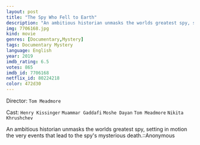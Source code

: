 ```yaml
---
layout: post
title: "The Spy Who Fell to Earth"
description: "An ambitious historian unmasks the worlds greatest spy, setting in motion the very events that lead to the spy's mysterious death.::Anonymous.."
img: 7706168.jpg
kind: movie
genres: [Documentary,Mystery]
tags: Documentary Mystery 
language: English
year: 2019
imdb_rating: 6.5
votes: 865
imdb_id: 7706168
netflix_id: 80224218
color: 472d30
---
```

Director: `Tom Meadmore`  

Cast: `Henry Kissinger` `Muammar Gaddafi` `Moshe Dayan` `Tom Meadmore` `Nikita Khrushchev` 

An ambitious historian unmasks the worlds greatest spy, setting in motion the very events that lead to the spy's mysterious death.::Anonymous